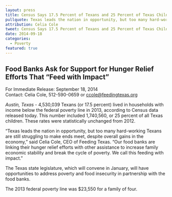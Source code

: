 ```yaml
---
layout: press
title: Census Says 17.5 Percent of Texans and 25 Percent of Texas Children Live in Poverty
pullquote: Texas leads the nation in opportunity, but too many hard-working Texans are still struggling to make ends meet.
attribution: Celia Cole
tweet: Census Says 17.5 Percent of Texans and 25 Percent of Texas Children Live in Poverty
date: 2014-09-18
categories:
  - Poverty
featured: true
---
```


## Food Banks Ask for Support for Hunger Relief Efforts That “Feed with Impact”

For Immediate Release: September 18, 2014   
Contact: Celia Cole, 512-590-0659 or ccole@feedingtexas.org
 
*Austin, Texas* - 4,530,039 Texans (or 17.5 percent) lived in households with income below the federal poverty line in 2013, according to Census data released today. This number included 1,740,560, or 25 percent of all Texas children. These rates were statistically unchanged from 2012.
 
“Texas leads the nation in opportunity, but too many hard-working Texans are still struggling to make ends meet, despite overall gains in the economy,” said Celia Cole, CEO of Feeding Texas. “Our food banks are linking their hunger relief efforts with other assistance to increase family economic stability and break the cycle of poverty. We call this feeding with impact.”

The Texas state legislature, which will convene in January, will have opportunities to address poverty and food insecurity in partnership with the food banks.  

The 2013 federal poverty line was $23,550 for a family of four.
